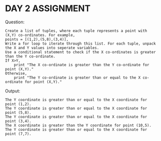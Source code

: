 # DAY 2 ASSIGNMENT

Question:
    
    Create a list of tuples, where each tuple represents a point with (X,Y) co-ordinates. For example,
    points = [(1,2),(5,8),(3,4)],
    Write a for loop to iterate through this list. For each tuple, unpack the X and Y values into seperate variables. 
    Use a conditional statement to check if the X co-ordinates is greater than the Y co-ordinate.
    If X>Y, 
        print "The X co-ordinate is greater than the Y co-ordinate for point (X,Y)."
    Otherwise,
        print "The Y co-ordinate is greater than or equal to the X co-ordinate for point (X,Y)."

Output:
    
    The Y coordinate is greater than or equal to the X coordinate for point (1,2).
    The Y coordinate is greater than or equal to the X coordinate for point (5,8).
    The Y coordinate is greater than or equal to the X coordinate for point (3,4).
    The X coordinate is greater than the Y coordinate for point (10,5).
    The Y coordinate is greater than or equal to the X coordinate for point (7,7).
